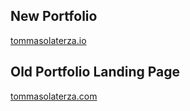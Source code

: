 ## New Portfolio 

[tommasolaterza.io](https://tommasolaterza.io)

## Old Portfolio Landing Page

[tommasolaterza.com](https://tommasoltrz.github.io/)
